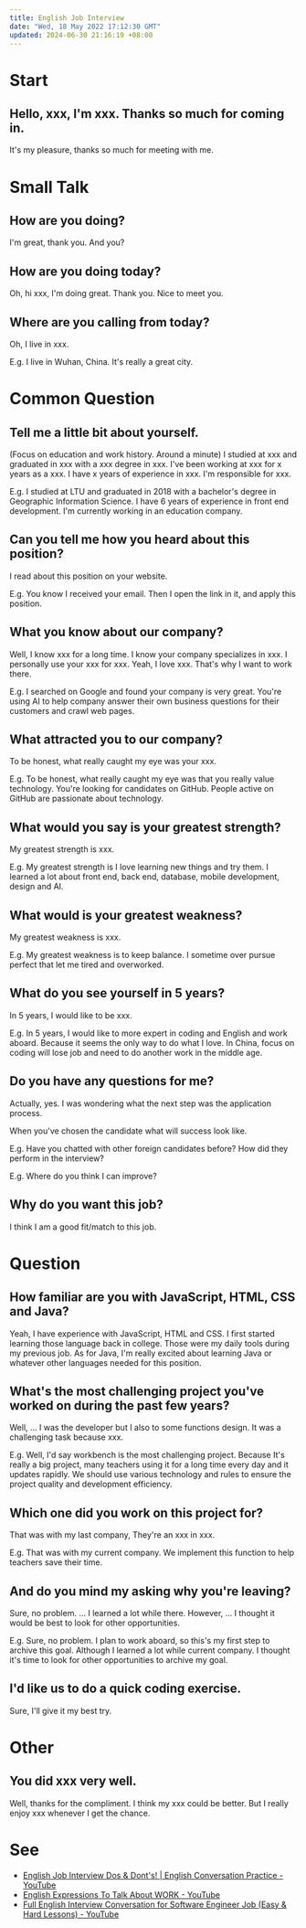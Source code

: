 ```yaml
---
title: English Job Interview
date: "Wed, 18 May 2022 17:12:30 GMT"
updated: 2024-06-30 21:16:19 +08:00
---
```


# Start

## Hello, xxx, I'm xxx. Thanks so much for coming in.

It's my pleasure, thanks so much for meeting with me.

# Small Talk

## How are you doing?

I'm great, thank you. And you?

## How are you doing today?

Oh, hi xxx, I'm doing great. Thank you. Nice to meet you.

## Where are you calling from today?

Oh, I live in xxx.

E.g. I live in Wuhan, China. It's really a great city.

# Common Question

## Tell me a little bit about yourself.

(Focus on education and work history. Around a minute) I studied at xxx and graduated in xxx with a xxx degree in xxx. I've been working at xxx for x years as a xxx. I have x years of experience in xxx. I'm responsible for xxx.

E.g. I studied at LTU and graduated in 2018 with a bachelor's degree in Geographic Information Science. I have 6 years of experience in front end development. I'm currently working in an education company.

## Can you tell me how you heard about this position?

I read about this position on your website.

E.g. You know I received your email. Then I open the link in it, and apply this position.

## What you know about our company?

Well, I know xxx for a long time. I know your company specializes in xxx. I personally use your xxx for xxx. Yeah, I love xxx. That's why I want to work there.

E.g. I searched on Google and found your company is very great. You're using AI to help company answer their own business questions for their customers and crawl web pages.

## What attracted you to our company?

To be honest, what really caught my eye was your xxx.

E.g. To be honest, what really caught my eye was that you really value technology. You're looking for candidates on GitHub. People active on GitHub are passionate about technology.

## What would you say is your greatest strength?

My greatest strength is xxx.

E.g. My greatest strength is I love learning new things and try them. I learned a lot about front end, back end, database, mobile development, design and AI.

## What would is your greatest weakness?

My greatest weakness is xxx.

E.g. My greatest weakness is to keep balance. I sometime over pursue perfect that let me tired and overworked.

## What do you see yourself in 5 years?

In 5 years, I would like to be xxx.

E.g. In 5 years, I would like to more expert in coding and English and work aboard. Because it seems the only way to do what I love. In China, focus on coding will lose job and need to do another work in the middle age.

## Do you have any questions for me?

Actually, yes. I was wondering what the next step was the application process.

When you've chosen the candidate what will success look like.

E.g. Have you chatted with other foreign candidates before? How did they perform in the interview?

E.g. Where do you think I can improve?

## Why do you want this job?

I think I am a good fit/match to this job.

# Question

## How familiar are you with JavaScript, HTML, CSS and Java?

Yeah, I have experience with JavaScript, HTML and CSS. I first started learning those language back in college. Those were my daily tools during my previous job. As for Java, I'm really excited about learning Java or whatever other languages needed for this position.

## What's the most challenging project you've worked on during the past few years?

Well, ... I was the developer but I also to some functions design. It was a challenging task because xxx.

E.g. Well, I'd say workbench is the most challenging project. Because It's really a big project, many teachers using it for a long time every day and it updates rapidly. We should use various technology and rules to ensure the project quality and development efficiency.

## Which one did you work on this project for?

That was with my last company, They're an xxx in xxx.

E.g. That was with my current company. We implement this function to help teachers save their time.

## And do you mind my asking why you're leaving?

Sure, no problem. ... I learned a lot while there. However, ... I thought it would be best to look for other opportunities.

E.g. Sure, no problem. I plan to work aboard, so this's my first step to archive this goal. Although I learned a lot while current company. I thought it's time to look for other opportunities to archive my goal.

## I'd like us to do a quick coding exercise.

Sure, I'll give it my best try.

# Other

## You did xxx very well.

Well, thanks for the compliment. I think my xxx could be better. But I really enjoy xxx whenever I get the chance.

# See

- [English Job Interview Dos & Dont's! | English Conversation Practice - YouTube](https://www.youtube.com/watch?v=-JNjsOX0N0c&t=342s)
- [English Expressions To Talk About WORK - YouTube](https://www.youtube.com/watch?v=bv6BIxDAuXY)
- [Full English Interview Conversation for Software Engineer Job (Easy & Hard Lessons) - YouTube](https://www.youtube.com/watch?v=j68GnGwd2Qk)
